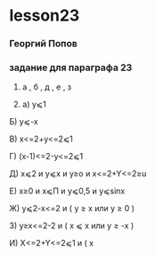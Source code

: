 # lesson23

### Георгий Попов 

### задание для параграфа 23

1) a , б , д , е , з

2) а) y⩽1

Б) y⩽-x

В) x<=2+y<=2⩽1

Г) (x-1)<=2-y<=2⩽1

Д) x⩽2 и y⩽x и y≥o и x<=2+Y<=2≥u

Е) x≥0 и x⩽П и y⩽0,5 и y⩽sinx

Ж) y⩽2-x<=2 и ( y ≥ x или y ≥ 0 )

З) y≥x<=2-2 и ( x ⩽ x или y ≥ -x )

И) X<=2+Y<=2⩽1 и ( x
